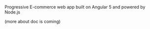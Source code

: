 Progressive E-commerce web app built on Angular 5 and powered by Node.js


(more about doc is coming)